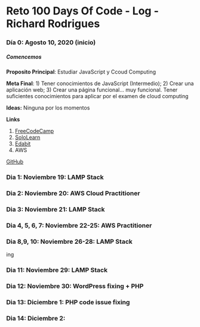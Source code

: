 # Reto 100 Days Of Code - Log - Richard Rodrigues

### Día 0: Agosto 10, 2020 (inicio)
##### Comencemos

**Proposito Principal**: Estudiar JavaScript y Ccoud Computing

**Meta Final**: 1) Tener conocimientos de JavaScript (Intermedio); 2) Crear una aplicación web; 3) Crear una página funcional... muy funcional.
Tener suficientes conocimientos para aplicar por el examen de cloud computing

**Ideas:** Ninguna por los momentos

**Links**
1. [FreeCodeCamp](https://www.freecodecamp.org/)
2. [SoloLearn](https://www.sololearn.com/)
3. [Edabit](https://edabit.com/challenges)
3. AWS 

[GitHub](https://github.com/rich1n/100-days-rich1n)


### Dia 1: Noviembre 19: LAMP Stack

### Dia 2: Noviembre 20: AWS Cloud Practitioner

### Dia 3: Noviembre 21: LAMP Stack

### Dia 4, 5, 6, 7: Noviembre 22-25: AWS Practitioner

### Dia 8,9, 10: Noviembre 26-28: LAMP Stack
ing
### Dia 11: Noviembre 29: LAMP Stack

### Dia 12: Noviembre 30: WordPress fixing + PHP

### Dia 13: Diciembre 1: PHP code issue fixing

### Dia 14: Diciembre 2: 
